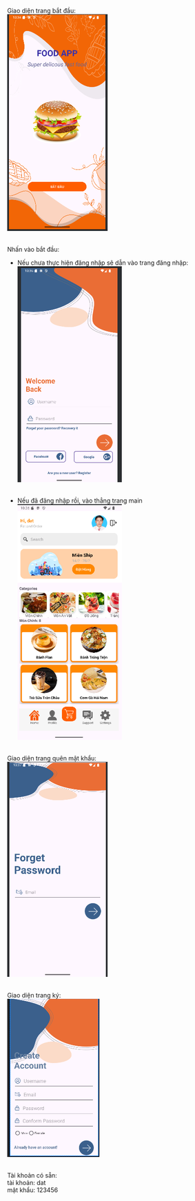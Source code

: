 Giao diện trang bắt đầu:<br>
<img src="image.png"><br><br>

Nhấn vào bắt đầu:<br>
+ Nếu chưa thực hiện đăng nhập sẽ dẫn vào trang đăng nhập:<br>
<img src="image-1.png"><br><br>

+ Nếu đã đăng nhập rồi, vào thẳng trang main<br>
<img src="image-6.png"><br><br>

Giao diện trang quên mật khẩu:<br>
<img src="image-3.png"><br><br>

Giao diện trang ký:<br>
<img src="image-4.png"><br><br>

Tài khoản có sẵn: <br>
tài khoản: dat <br>
mật khẩu: 123456  <br>